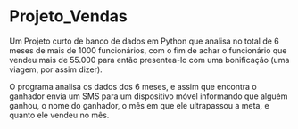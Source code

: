 # Projeto_Vendas

Um Projeto curto de banco de dados em Python que analisa no total de 6 meses de mais de 1000 funcionários, com o fim de achar o funcionário que vendeu mais de 55.000 para então presentea-lo com uma bonificação (uma viagem, por assim dizer).


O programa analisa os dados dos 6 meses, e assim que encontra o ganhador envia um SMS para um dispositivo móvel informando que alguém ganhou, o nome do ganhador, o mês em que ele ultrapassou a meta, e quanto ele vendeu no mês.
